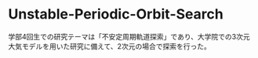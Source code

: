 # Unstable-Periodic-Orbit-Search
学部4回生での研究テーマは「不安定周期軌道探索」であり、大学院での3次元大気モデルを用いた研究に備えて、2次元の場合で探索を行った。

